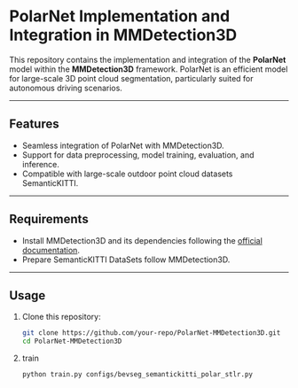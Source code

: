 # PolarNet Implementation and Integration in MMDetection3D

This repository contains the implementation and integration of the **PolarNet** model within the **MMDetection3D** framework. PolarNet is an efficient model for large-scale 3D point cloud segmentation, particularly suited for autonomous driving scenarios.

---

## Features
- Seamless integration of PolarNet with MMDetection3D.
- Support for data preprocessing, model training, evaluation, and inference.
- Compatible with large-scale outdoor point cloud datasets SemanticKITTI.

---

## Requirements
- Install MMDetection3D and its dependencies following the [official documentation](https://github.com/open-mmlab/mmdetection3d).
- Prepare SemanticKITTI DataSets follow MMDetection3D.
---

## Usage
1. Clone this repository:
   ```bash
   git clone https://github.com/your-repo/PolarNet-MMDetection3D.git
   cd PolarNet-MMDetection3D
2. train
   ```bash
   python train.py configs/bevseg_semantickitti_polar_stlr.py
